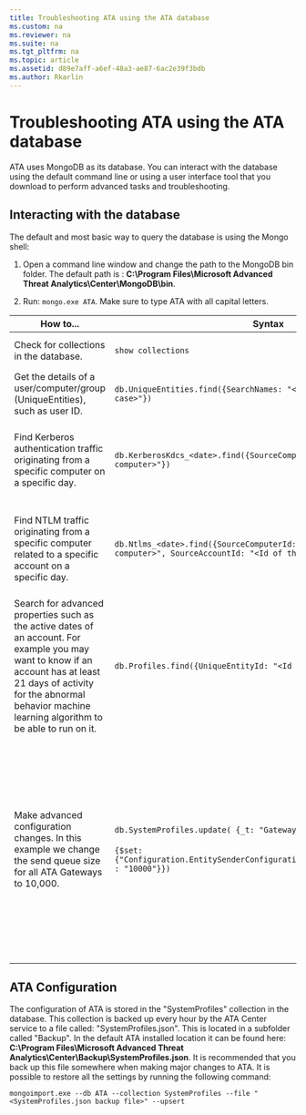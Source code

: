 ```yaml
---
title: Troubleshooting ATA using the ATA database
ms.custom: na
ms.reviewer: na
ms.suite: na
ms.tgt_pltfrm: na
ms.topic: article
ms.assetid: d89e7aff-a6ef-48a3-ae87-6ac2e39f3bdb
ms.author: Rkarlin
---
```

# Troubleshooting ATA using the ATA database
ATA uses MongoDB as its database.
You can interact with the database using the default command line or using a user interface tool that you download  to perform advanced tasks and troubleshooting.

## Interacting with the database
The default and most basic way to query the database is using the Mongo shell:

1.  Open a command line window and change the path to the MongoDB bin folder. The default path is : **C:\Program Files\Microsoft Advanced Threat Analytics\Center\MongoDB\bin**.

2.  Run: `mongo.exe ATA`. Make sure to type ATA with all capital letters.

|How to...|Syntax|Notes|
|-------------|----------|---------|
|Check for collections in the database.|`show collections`|Useful as an end-to-end test to see that traffic is being written to the database and that event 4776 is being received by ATA.|
|Get the details of a user/computer/group (UniqueEntities), such as user  ID.|`db.UniqueEntities.find({SearchNames: "<name of entity in lower case>"})`||
|Find Kerberos authentication traffic originating from a specific computer on a specific day.|`db.KerberosKdcs_<date>.find({SourceComputerId: "<Id of the source computer>"})`|To get the &lt;ID of the source computer&gt; you can query the UniqueEntity collections, as shown in the example.<br /><br />Each network activity type, for example Kerberos authentications, has its own collection per UTC date.|
|Find NTLM traffic originating from a specific computer related to a specific account on a specific day.|`db.Ntlms_<date>.find({SourceComputerId: "<Id of the source computer>", SourceAccountId: "<Id of the account>"})`|To get the &lt;ID of the source computer&gt; and &lt;ID of the account&gt; you can query the UniqueEntity collections, as shown in the example.<br /><br />Each network activity type, for example NTLM authentications, has its own collection per UTC date.|
|Search for advanced properties such as the active dates of an account. For example you may want to know if an account has at least 21 days of activity for the abnormal behavior machine learning algorithm to be able to run on it.|`db.Profiles.find({UniqueEntityId: "<Id of the account>")`|To get the &lt;ID of the account&gt; you can query the UniqueEntity collections, as shown in the example.<br /><br />The property name that shows the dates in which the account has been active is called: "ActiveDates".<br />|
|Make advanced configuration changes. In this example we change the send queue size for all ATA Gateways to 10,000.|`db.SystemProfiles.update( {_t: "GatewaySystemProfile"} ,`<br /><br />`{$set:{"Configuration.EntitySenderConfiguration.EntityBatchBlockMaxSize" : "10000"}})`|For example, if you are investigating a suspicious activity that occurred on the 20/10/2015 and want to learn more about the NTLM activities that "John Doe" performed on that day.<br /><br />First, find the ID of "John Doe"<br />db.UniqueEntities.find({Name: "John Doe"})<br /><br />Take a note of his ID as indicated by the value of "_id" in our example let's assume the ID is "123bdd24-b269-h6e1-9c72-7737as875351"<br /><br />Then, search for John Doe's account NTLM activities:<br /><br />`db.Ntlms_20151020.find({SourceAccountId: "123bdd24-b269-h6e1-9c72-7737as875351"})`|

## ATA Configuration
The configuration of ATA is stored in the "SystemProfiles" collection in the database.
This collection is backed up every hour by the ATA Center service to a file called: "SystemProfiles.json". This is located in a subfolder called "Backup". In the default ATA installed location it can be found here:  **C:\Program Files\Microsoft Advanced Threat Analytics\Center\Backup\SystemProfiles.json**. It is recommended that you back up this file somewhere when making major changes to ATA.
It is possible to restore all the settings by running the following command:

`mongoimport.exe --db ATA --collection SystemProfiles --file "<SystemProfiles.json backup file>" --upsert`

